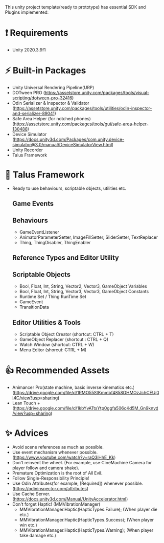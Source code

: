 This unity project template(ready to prototype) has essential SDK and Plugins implemented:

# :exclamation: Requirements 
- Unity 2020.3.9f1 

# :zap: Built-in Packages

- Unity Universal Rendering Pipeline(URP)
- DOTween PRO (https://assetstore.unity.com/packages/tools/visual-scripting/dotween-pro-32416)
- Odin Serializer & Inspector & Validator (https://assetstore.unity.com/packages/tools/utilities/odin-inspector-and-serializer-89041)
- Safe Area Helper (for notched phones) (https://assetstore.unity.com/packages/tools/gui/safe-area-helper-130488)
- Device Simulator (https://docs.unity3d.com/Packages/com.unity.device-simulator@3.0/manual/DeviceSimulatorView.html)
- Unity Recorder
- Talus Framework

# :hammer: Talus Framework

- Ready to use behaviours, scriptable objects, utilities etc.

  ## Game Events
  
  ## Behaviours
  - GameEventListener
  - AnimatorParameterSetter, ImageFillSetter, SliderSetter, TextReplacer
  - Thing, ThingDisabler, ThingEnabler

  ## Reference Types and Editor Utility
  
  ## Scriptable Objects
  - Bool, Float, Int, String, Vector2, Vector3, GameObject Variables
  - Bool, Float, Int, String, Vector3, Vector3, GameObject Constants
  - Runtime Set / Thing RunTime Set
  - GameEvent
  - TransitionData
  
  ## Editor Utilities & Tools
  - Scriptable Object Creator (shortcut: CTRL + T)
  - GameObject Replacer (shortcut : CTRL + Q) 
  - Watch Window (shortcut: CTRL + W)
  - Menu Editor (shorcut: CTRL + M)
    

# :thumbsup: Recommended Assets

- Animancer Pro(state machine, basic inverse kinematics etc.) (https://drive.google.com/file/d/1RMO55StKmmbf4858OHMOzJchCEUj0l4C/view?usp=sharing) 
- Lean Touch + (https://drive.google.com/file/d/1kbYvATtxYtp0ggfa506oKd5M_Gn9knvd/view?usp=sharing)

# :sparkles: Advices 
 - Avoid scene references as much as possible.
 - Use event mechanism whenever possible. (https://www.youtube.com/watch?v=raQ3iHhE_Kk)
 - Don't reinvent the wheel. (For example, use CineMachine Camera for player follow and camera shake).
 - Premature Optimization is the root of All Evil.
 - Follow Single-Responsibility Principle!
 - Use Odin Attributes(for example, [Required]) whenever possible. (https://odininspector.com/attributes)
 - Use Cache Server. (https://docs.unity3d.com/Manual/UnityAccelerator.html)
 - Don't forget Haptic! (MMVibrationManager)
     - MMVibrationManager.Haptic(HapticTypes.Failure); (When player die etc.)
     - MMVibrationManager.Haptic(HapticTypes.Success); (When player win etc.)
     - MMVibrationManager.Haptic(HapticTypes.Warning); (When player take damage etc.)

